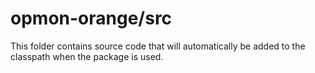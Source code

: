 # opmon-orange/src

This folder contains source code that will automatically be added to the classpath when
the package is used.
